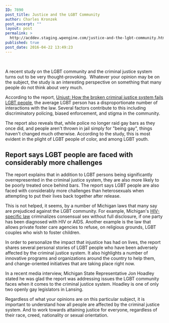 ```yaml
---
ID: 7890
post_title: Justice and the LGBT Community
author: Charles Kronzek
post_excerpt: ""
layout: post
permalink: >
  http://acddev.staging.wpengine.com/justice-and-the-lgbt-community.html
published: true
post_date: 2016-04-22 13:49:23
---
```

&nbsp;

<span style="font-weight: 400;">A recent study on the LGBT community and the criminal justice system turns out to be very thought-provoking.  Whatever your opinion may be on the subject, the study is an interesting perspective on something that many people do not think about very much.</span><!--more-->

<span style="font-weight: 400;">According to the report, </span><a href="http://www.lgbtmap.org/policy-and-issue-analysis/criminal-justice"><span style="font-weight: 400;">Unjust: How the broken criminal justice system fails LGBT people</span></a><span style="font-weight: 400;">, the average LGBT person has a disproportionate number of interactions with the law. Several factors contribute to this including discriminatory policing, biased enforcement, and stigma in the community.</span>

The report also reveals that, while police no longer raid gay bars as they once did, and people aren't thrown in jail simply for "being gay", things haven't changed much otherwise. According to the study, this is most evident in the plight of LGBT people of color, and among LGBT youth.
<h2>Report says LGBT people are faced with considerably more challenges</h2>
<span style="font-weight: 400;">The report explains that in addition to LGBT persons being significantly overrepresented in the criminal justice system, they are also more likely to be poorly treated once behind bars. The report says LGBT people are also faced with considerably more challenges than heterosexuals when attempting to put their lives back together after release.</span>

<span style="font-weight: 400;">This is not helped, it seems, by a number of Michigan laws that many say are prejudiced against the LGBT community. For example, Michigan's </span><a href="http://www.legislature.mi.gov/(S(mvijsihpkleykry5ax4p3dkq))/mileg.aspx?page=GetObject&amp;objectname=mcl-333-5210"><span style="font-weight: 400;">HIV-specific law</span></a><span style="font-weight: 400;"> criminalizes consensual sex without full disclosure, if one party has been diagnosed with HIV or AIDS. Another example is the law that allows private foster care agencies to refuse, on religious grounds, LGBT couples who wish to foster children.</span>

<span style="font-weight: 400;">In order to personalize the impact that injustice has had on lives, the report shares several personal stories of LGBT people who have been adversely affected by the criminal justice system. It also highlights a number of innovative programs and organizations around the country to help them, and change-oriented initiatives that are taking place right now.</span>

<span style="font-weight: 400;">In a recent media interview, Michigan State Representative Jon Hoadley stated he was glad the report was addressing issues the LGBT community faces when it comes to the criminal justice system. Hoadley is one of only two openly gay legislators in Lansing.</span>

<span style="font-weight: 400;">Regardless of what your opinions are on this particular subject, it is important to understand how all people are affected by the criminal justice system. And to work towards attaining justice for everyone, regardless of their race, creed, nationality or sexual orientation.</span>